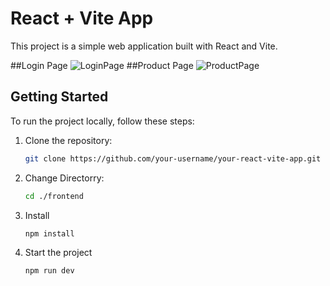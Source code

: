 # React + Vite App

This project is a simple web application built with React and Vite.

##Login Page
![LoginPage](https://drive.google.com/file/d/1sGtuSQH1s1y4ytUqQbGY2HPqT-Mj6NYU/view?usp=sharing)
##Product Page
![ProductPage]([https://drive.google.com/file/d/1sGtuSQH1s1y4ytUqQbGY2HPqT-Mj6NYU/view?usp=sharing](https://drive.google.com/file/d/18JbwiMR7edY6gQ3GJ6YGLiVxab1xs0ka/view?usp=sharing))

## Getting Started

To run the project locally, follow these steps:

1. Clone the repository:

   ```bash
   git clone https://github.com/your-username/your-react-vite-app.git
2. Change Directorry:

   ```bash
   cd ./frontend
3. Install

     ```bash
     npm install
4. Start the project

     ```bash
     npm run dev
